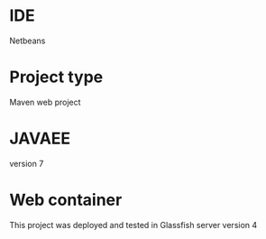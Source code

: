 # IDE

Netbeans

# Project type

Maven web project

# JAVAEE

version 7

# Web container

This project was deployed and tested in Glassfish server version 4
